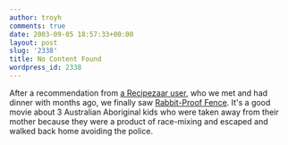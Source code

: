 ```yaml
---
author: troyh
comments: true
date: 2003-09-05 18:57:33+00:00
layout: post
slug: '2338'
title: No Content Found
wordpress_id: 2338
---
```


After a recommendation from [a Recipezaar user](http://www.recipezaar.com/browse/getchef.zsp?id=32724), who we met and had dinner with months ago, we finally saw [Rabbit-Proof Fence](http://www.rabbitprooffence.com.au/). It's a good movie about 3 Australian Aboriginal kids who were taken away from their mother because they were a product of race-mixing and escaped and walked back home avoiding the police.
